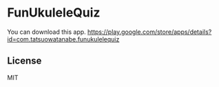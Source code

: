 # FunUkuleleQuiz

You can download this app.
https://play.google.com/store/apps/details?id=com.tatsuowatanabe.funukulelequiz

## License
MIT
